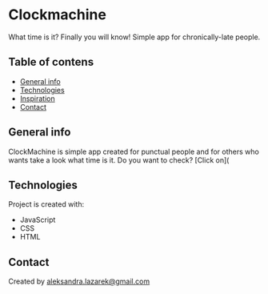 <p style ='color: #1E90FF'><h1>Clockmachine</h1></p>
What time is it? Finally you will know! Simple app for chronically-late people.

## Table of contens
* [General info](#general-info)
* [Technologies](#technologies)
* [Inspiration](#inspiration)
* [Contact](#contact)

## General info
ClockMachine is simple app created for punctual people and for others who wants take a look what time is it. Do you want to check? [Click on]( 

## Technologies
Project is created with:
* JavaScript
* CSS
* HTML

## Contact
Created by aleksandra.lazarek@gmail.com
